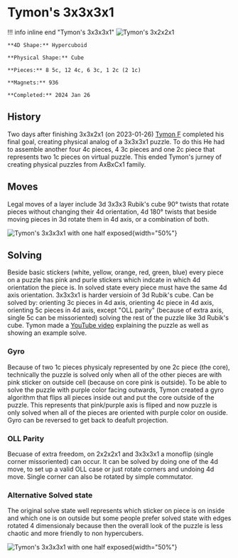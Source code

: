 # Tymon's 3x3x3x1

!!! info inline end "Tymon's 3x3x3x1"
    ![Tymon's 3x2x2x1](/assets/images/3331phys.jpeg)
    

    **4D Shape:** Hypercuboid

    **Physical Shape:** Cube

    **Pieces:** 8 5c, 12 4c, 6 3c, 1 2c (2 1c)

    **Magnets:** 936

    **Completed:** 2024 Jan 26

## History

Two days after finishing 3x3x2x1 (on 2023-01-26) [Tymon F](https://hypercubing.xyz/leaderboards/solvers/tymofro/) completed his final goal, creating physical analog of a 3x3x3x1 puzzle. To do this He had to assemble another four 4c pieces, 4 3c pieces and one 2c piece that represents two 1c pieces on virtual puzzle. This ended Tymon's jurney of creating physical puzzles from AxBxCx1 family.

## Moves

Legal moves of a layer include 3d 3x3x3 Rubik's cube 90° twists that rotate pieces without changing their 4d orientation, 4d 180° twists that beside moving pieces in 3d rotate them in 4d axis, or a combination of both.

![Tymon's 3x3x3x1 with one half exposed](/assets/images/3331phys_1.jpeg){width="50%"}

## Solving

Beside basic stickers (white, yellow, orange, red, green, blue) every piece on a puzzle has pink and purle stickers which indcate in which 4d orientation the piece is. In solved state every piece must have the same 4d axis orientation.
3x3x3x1 is harder versioin of 3d Rubik's cube. Can be solved by: orienting 3c pieces in 4d axis, orienting 4c piece in 4d axis, orienting 5c pieces in 4d axis, except "OLL parity" (because of extra axis, single 5c can be missoriented) solving the rest of the puzzle like 3d Rubik's cube. Tymon made a [YouTube video](https://youtu.be/CzwTSD_fCDY) explaining the puzzle as well as showing an example solve.

### Gyro

Because of two 1c pieces physicaly represented by one 2c piece (the core), technically the puzzle is solved only when all of the other pieces are with pink sticker on outside cell (because on core pink is outside). To be able to solve the puzzle with purple color facing outwards, Tymon created a gyro algorithm that flips all pieces inside out and put the core outside of the puzzle. This represents that pink/purple axis is fliped and now puzzle is only solved when all of the pieces are oriented with purple color on ouside. Gyro can be reversed to get back to deafult projection.

### OLL Parity

Becuase of extra freedom, on 2x2x2x1 and 3x3x3x1 a monoflip (single corner missoriented) can occur. It can be solved by doing one of the 4d move, to set up a valid OLL case or just rotate corners and undoing 4d move. Single corner can also be rotated by simple commutator.

 ### Alternative Solved state

The original solve state well represents which sticker on piece is on inside and which one is on outside but some people prefer solved state with edges rotated 4 dimensionaly because then the overall look of the puzzle is less chaotic and more friendly to non hypercubers.

![Tymon's 3x3x3x1 with one half exposed](/assets/images/3331physalt.jpeg){width="50%"}
